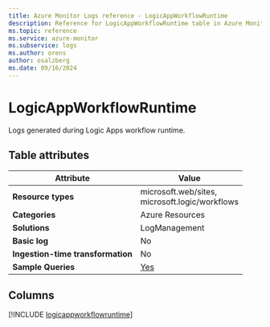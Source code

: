 ```yaml
---
title: Azure Monitor Logs reference - LogicAppWorkflowRuntime
description: Reference for LogicAppWorkflowRuntime table in Azure Monitor Logs.
ms.topic: reference
ms.service: azure-monitor
ms.subservice: logs
ms.author: orens
author: osalzberg
ms.date: 09/16/2024
---
```


# LogicAppWorkflowRuntime

Logs generated during Logic Apps workflow runtime.


## Table attributes

|Attribute|Value|
|---|---|
|**Resource types**|microsoft.web/sites,<br>microsoft.logic/workflows|
|**Categories**|Azure Resources|
|**Solutions**| LogManagement|
|**Basic log**|No|
|**Ingestion-time transformation**|No|
|**Sample Queries**|[Yes](/azure/azure-monitor/reference/queries/logicappworkflowruntime)|



## Columns
  
[!INCLUDE [logicappworkflowruntime](~/reusable-content/ce-skilling/azure/includes/azure-monitor/reference/tables/logicappworkflowruntime-include.md)]
